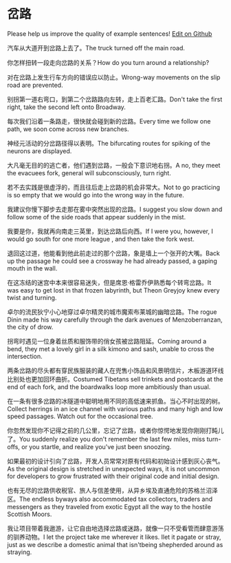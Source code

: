 # 岔路

Please help us improve the quality of example sentences! [Edit on Github](https://github.com/jiyushe/jiyu-example-sentence-source/blob/main/chinese/chalu.md)

<p><span class="chinese">汽车从大道开到岔路上去了。</span><span class="english">The truck turned off the main road.</span></p>

<p><span class="chinese">你怎样扭转一段走向岔路的关系？</span><span class="english">How do you turn around a relationship?</span></p>

<p><span class="chinese">对在岔路上发生行车方向的错误应以防止。</span><span class="english">Wrong-way movements on the slip road are prevented.</span></p>

<p><span class="chinese">别拐第一道右弯口，到第二个岔路路向左转，走上百老汇路。</span><span class="english">Don't take the first right, take the second left onto Broadway.</span></p>

<p><span class="chinese">每次我们沿着一条路走，很快就会碰到新的岔路。</span><span class="english">Every time we follow one path, we soon come across new branches.</span></p>

<p><span class="chinese">神经元活动的分岔路径得以表明。</span><span class="english">The bifurcating routes for spiking of the neurons are displayed.</span></p>

<p><span class="chinese">大凡毫无目的的逃亡者，他们遇到岔路，一般会下意识地右拐。</span><span class="english">A no, they meet the evacuees fork, general will subconsciously, turn right.</span></p>

<p><span class="chinese">若不去实践是很虚浮的，而且往后走上岔路的机会非常大。</span><span class="english">Not to go practicing is so empty that we would go into the wrong way in the future.</span></p>

<p><span class="chinese">我建议你慢下脚步去走那在雾中突然出现的岔路。</span><span class="english">I suggest you slow down and follow some of the side roads that appear suddenly in the mist.</span></p>

<p><span class="chinese">我要是你，我就再向南走三英里，到达岔路后向西。</span><span class="english">If I were you, however, I would go south for one more league , and then take the fork west.</span></p>

<p><span class="chinese">退回这过道，他能看到他此前走过的那个岔路，象是墙上一个张开的大嘴。</span><span class="english">Back up the passage he could see a crossway he had already passed, a gaping mouth in the wall.</span></p>

<p><span class="chinese">在这冻结的迷宫中本来很容易迷失，但是席恩·格雷乔伊熟悉每个转弯岔路。</span><span class="english">It was easy to get lost in that frozen labyrinth, but Theon Greyjoy knew every twist and turning.</span></p>

<p><span class="chinese">卓尔的流民狄宁小心地穿过卓尔精灵的城市魔索布莱城的幽暗岔路。</span><span class="english">The rogue Dinin made his way carefully through the dark avenues of Menzoberranzan, the city of drow.</span></p>

<p><span class="chinese">拐弯时遇见一位身着丝质和服饰带的俏女孩被岔路阻延。</span><span class="english">Coming around a bend, they met a lovely girl in a silk kimono and sash, unable to cross the intersection.</span></p>

<p><span class="chinese">两条岔路的尽头都有穿民族服装的藏人在兜售小饰品和风景明信片，木板游道环线比别处也更加回环曲折。</span><span class="english">Costumed Tibetans sell trinkets and postcards at the end of each fork, and the boardwalks loop more ambitiously than usual.</span></p>

<p><span class="chinese">在一条有很多岔路的冰隧道中聪明地用不同的高低速来抓鱼。当心不时出现的树。</span><span class="english">Collect herrings in an ice channel with various paths and many high and low speed passages. Watch out for the occasional tree.</span></p>

<p><span class="chinese">你忽然发现你不记得之前的几公里，忘记了岔路，或者你惊愕地发现你刚刚打盹儿了。</span><span class="english">You suddenly realize you don't remember the last few miles, miss turn-offs, or you startle, and realize you've just been snoozing.</span></p>

<p><span class="chinese">如果最初的设计引向了岔路，开发人员常常对原有代码和初始设计感到灰心丧气。</span><span class="english">As the original design is stretched in unexpected ways, it is not uncommon for developers to grow frustrated with their original code and initial design.</span></p>

<p><span class="chinese">也有无尽的岔路供收税官、旅人与信差使用，从异乡埃及直通危险的苏格兰沼泽区。</span><span class="english">The endless byways also accommodated tax collectors, traders and messengers as they traveled from exotic Egypt all the way to the hostile Scottish Moors.</span></p>

<p><span class="chinese">我让项目带着我遨游，让它自由地选择岔路或迷路，就像一只不受看管而肆意游荡的驯养动物。</span><span class="english">I let the project take me wherever it likes. Ilet it pagate or stray, just as we describe a domestic animal that isn'tbeing shepherded around as straying.</span></p>

